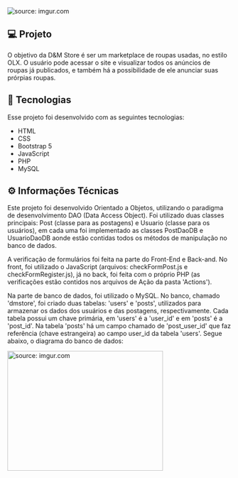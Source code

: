 <div>
  <img src="https://imgur.com/S1Ci9KN.png" title="source: imgur.com" />
</div>

## 💻 Projeto 
O objetivo da D&M Store é ser um marketplace de roupas usadas, no estilo OLX. O usuário pode acessar o site e visualizar todos os anúncios de roupas já publicados, e também há a possibilidade de ele anunciar suas prórpias roupas. 


## 🧪 Tecnologias

Esse projeto foi desenvolvido com as seguintes tecnologias:

<ul>
  <li>HTML</li>
  
  <li>CSS</li>
  
  <li>Bootstrap 5</li>
  
  <li>JavaScript</li>
  
  <li>PHP</li>

  <li>MySQL</li>
</ul>

## ⚙️ Informações Técnicas

Este projeto foi desenvolvido Orientado a Objetos, utilizando o paradigma de desenvolvimento DAO (Data Access Object). Foi utilizado duas classes principais: Post (classe para as postagens) e Usuario (classe para os usuários), em cada uma foi implementado as classes PostDaoDB e UsuarioDaoDB aonde estão contidas todos os métodos de manipulação no banco de dados.

A verificação de formulários foi feita na parte do Front-End e Back-and. No front, foi utilizado o JavaScript (arquivos: checkFormPost.js e checkFormRegister.js), já no back, foi feita com o próprio PHP (as verificações estão contidos nos arquivos de Ação da pasta 'Actions').

Na parte de banco de dados, foi utilizado o MySQL. No banco, chamado 'dmstore', foi criado duas tabelas: 'users' e 'posts', utilizados para armazenar os dados dos usuários e das postagens, respectivamente. Cada tabela possui um chave primária, em 'users' é a 'user_id' e em 'posts' é a 'post_id'. Na tabela 'posts' há um campo chamado de 'post_user_id' que faz referência (chave estrangeira) ao campo user_id da tabela 'users'. Segue abaixo, o diagrama do banco de dados:

<div>
  <img src="https://imgur.com/Rfxr2cI.png" title="source: imgur.com" width="350" height="270"/>
</div>
 
 


